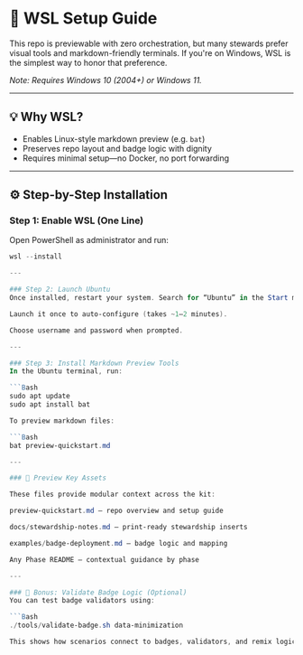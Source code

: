 # 🧰 WSL Setup Guide

This repo is previewable with zero orchestration, but many stewards prefer visual tools and markdown-friendly terminals. If you're on Windows, WSL is the simplest way to honor that preference.

*Note: Requires Windows 10 (2004+) or Windows 11.*

---

## 💡 Why WSL?

- Enables Linux-style markdown preview (e.g. `bat`)
- Preserves repo layout and badge logic with dignity
- Requires minimal setup—no Docker, no port forwarding

---

## ⚙️ Step-by-Step Installation

### Step 1: Enable WSL (One Line)

Open PowerShell as administrator and run:

```powershell
wsl --install

---

### Step 2: Launch Ubuntu
Once installed, restart your system. Search for “Ubuntu” in the Start menu.

Launch it once to auto-configure (takes ~1–2 minutes).

Choose username and password when prompted.

---

### Step 3: Install Markdown Preview Tools
In the Ubuntu terminal, run:

```Bash
sudo apt update
sudo apt install bat

To preview markdown files:

```Bash
bat preview-quickstart.md

---

### 📁 Preview Key Assets

These files provide modular context across the kit:

preview-quickstart.md — repo overview and setup guide

docs/stewardship-notes.md — print-ready stewardship inserts

examples/badge-deployment.md — badge logic and mapping

Any Phase README — contextual guidance by phase

---

### 🧭 Bonus: Validate Badge Logic (Optional)
You can test badge validators using:

```Bash
./tools/validate-badge.sh data-minimization

This shows how scenarios connect to badges, validators, and remix logic.
